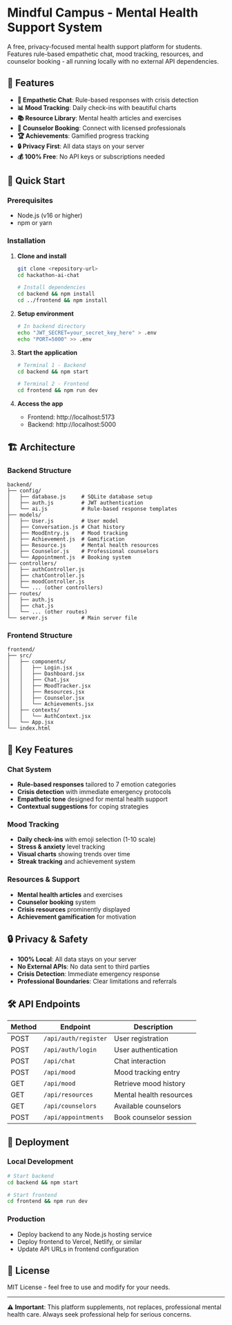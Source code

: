 # Mindful Campus - Mental Health Support System

A free, privacy-focused mental health support platform for students. Features rule-based empathetic chat, mood tracking, resources, and counselor booking - all running locally with no external API dependencies.

## 🌟 Features

- **🤖 Empathetic Chat**: Rule-based responses with crisis detection
- **📊 Mood Tracking**: Daily check-ins with beautiful charts
- **📚 Resource Library**: Mental health articles and exercises
- **👥 Counselor Booking**: Connect with licensed professionals
- **🏆 Achievements**: Gamified progress tracking
- **🔒 Privacy First**: All data stays on your server
- **💰 100% Free**: No API keys or subscriptions needed

## 🚀 Quick Start

### Prerequisites
- Node.js (v16 or higher)
- npm or yarn

### Installation

1. **Clone and install**
   ```bash
   git clone <repository-url>
   cd hackathon-ai-chat
   
   # Install dependencies
   cd backend && npm install
   cd ../frontend && npm install
   ```

2. **Setup environment**
   ```bash
   # In backend directory
   echo "JWT_SECRET=your_secret_key_here" > .env
   echo "PORT=5000" >> .env
   ```

3. **Start the application**
   ```bash
   # Terminal 1 - Backend
   cd backend && npm start
   
   # Terminal 2 - Frontend
   cd frontend && npm run dev
   ```

4. **Access the app**
   - Frontend: http://localhost:5173
   - Backend: http://localhost:5000

## 🏗️ Architecture

### Backend Structure
```
backend/
├── config/
│   ├── database.js     # SQLite database setup
│   ├── auth.js         # JWT authentication
│   └── ai.js           # Rule-based response templates
├── models/
│   ├── User.js         # User model
│   ├── Conversation.js # Chat history
│   ├── MoodEntry.js    # Mood tracking
│   ├── Achievement.js  # Gamification
│   ├── Resource.js     # Mental health resources
│   ├── Counselor.js    # Professional counselors
│   └── Appointment.js  # Booking system
├── controllers/
│   ├── authController.js
│   ├── chatController.js
│   ├── moodController.js
│   └── ... (other controllers)
├── routes/
│   ├── auth.js
│   ├── chat.js
│   └── ... (other routes)
└── server.js           # Main server file
```

### Frontend Structure
```
frontend/
├── src/
│   ├── components/
│   │   ├── Login.jsx
│   │   ├── Dashboard.jsx
│   │   ├── Chat.jsx
│   │   ├── MoodTracker.jsx
│   │   ├── Resources.jsx
│   │   ├── Counselor.jsx
│   │   └── Achievements.jsx
│   ├── contexts/
│   │   └── AuthContext.jsx
│   └── App.jsx
└── index.html
```

## 🔧 Key Features

### Chat System
- **Rule-based responses** tailored to 7 emotion categories
- **Crisis detection** with immediate emergency protocols
- **Empathetic tone** designed for mental health support
- **Contextual suggestions** for coping strategies

### Mood Tracking
- **Daily check-ins** with emoji selection (1-10 scale)
- **Stress & anxiety** level tracking
- **Visual charts** showing trends over time
- **Streak tracking** and achievement system

### Resources & Support
- **Mental health articles** and exercises
- **Counselor booking** system
- **Crisis resources** prominently displayed
- **Achievement gamification** for motivation

## 🔒 Privacy & Safety

- **100% Local**: All data stays on your server
- **No External APIs**: No data sent to third parties
- **Crisis Detection**: Immediate emergency response
- **Professional Boundaries**: Clear limitations and referrals

## 🛠️ API Endpoints

| Method | Endpoint | Description |
|--------|----------|-------------|
| POST | `/api/auth/register` | User registration |
| POST | `/api/auth/login` | User authentication |
| POST | `/api/chat` | Chat interaction |
| POST | `/api/mood` | Mood tracking entry |
| GET | `/api/mood` | Retrieve mood history |
| GET | `/api/resources` | Mental health resources |
| GET | `/api/counselors` | Available counselors |
| POST | `/api/appointments` | Book counselor session |

## 🚀 Deployment

### Local Development
```bash
# Start backend
cd backend && npm start

# Start frontend  
cd frontend && npm run dev
```

### Production
- Deploy backend to any Node.js hosting service
- Deploy frontend to Vercel, Netlify, or similar
- Update API URLs in frontend configuration

## 📄 License

MIT License - feel free to use and modify for your needs.

---

**⚠️ Important**: This platform supplements, not replaces, professional mental health care. Always seek professional help for serious concerns.
